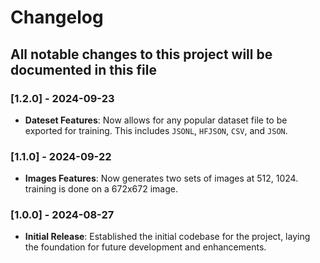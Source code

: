 # Changelog

## All notable changes to this project will be documented in this file

### [1.2.0] - 2024-09-23

- **Dateset Features**: Now allows for any popular dataset file to be exported for training. This includes `JSONL`, `HFJSON`, `CSV`, and `JSON`.

### [1.1.0] - 2024-09-22

- **Images Features**: Now generates two sets of images at 512, 1024. training is done on a 672x672 image.

### [1.0.0] - 2024-08-27

- **Initial Release**: Established the initial codebase for the project, laying the foundation for future development and enhancements.
